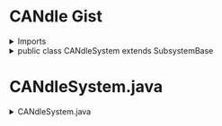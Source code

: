 # CANdle Gist

<details>
<summary>Imports</summary>

```java
import com.ctre.phoenix.led.*;
import com.ctre.phoenix.led.CANdle.LEDStripType;
import com.ctre.phoenix.led.CANdle.VBatOutputMode;
import com.ctre.phoenix.led.ColorFlowAnimation.Direction;
import com.ctre.phoenix.led.LarsonAnimation.BounceMode;
import com.ctre.phoenix.led.TwinkleAnimation.TwinklePercent;
import com.ctre.phoenix.led.TwinkleOffAnimation.TwinkleOffPercent;
```

</details>

<details>
<summary>public class CANdleSystem extends SubsystemBase</summary>

```java
public class CANdleSystem extends SubsystemBase {
    private final CANdle m_candle = new CANdle(CANdleConfig.CANdleID, "rio");
    private final int LedCount = 300;
    private CommandJoystick joystick;

    private Animation m_toAnimate = null;

    public enum AnimationTypes {
        ColorFlow,
        Fire,
        Larson,
        Rainbow,
        RgbFade,
        SingleFade,
        Strobe,
        Twinkle,
        TwinkleOff,
        SetAll
    }
    ```

    </details>

    <details>
    <summary>public void changeAnimation</summary>

    ```java
     public void changeAnimation(AnimationTypes toChange) {
        m_currentAnimation = toChange;
       
        switch(toChange)
        {
            case ColorFlow:
                m_toAnimate = new ColorFlowAnimation(128, 20, 70, 0, 0.7, LedCount, Direction.Forward);
                break;
            case Fire:
                m_toAnimate = new FireAnimation(0.5, 0.7, LedCount, 0.7, 0.5);
                break;
            case Larson:
                m_toAnimate = new LarsonAnimation(0, 255, 46, 0, 1, LedCount, BounceMode.Front, 3);
                break;
            case Rainbow:
                m_toAnimate = new RainbowAnimation(1, 0.1, LedCount);
                break;
            case RgbFade:
                m_toAnimate = new RgbFadeAnimation(0.7, 0.4, LedCount);
                break;
            case SingleFade:
                m_toAnimate = new SingleFadeAnimation(50, 2, 200, 0, 0.5, LedCount);
                break;
            case Strobe:
                m_toAnimate = new StrobeAnimation(240, 10, 180, 0, 98.0 / 256.0, LedCount);
                break;
            case Twinkle:
                m_toAnimate = new TwinkleAnimation(30, 70, 60, 0, 0.4, LedCount, TwinklePercent.Percent6);
                break;
            case TwinkleOff:
                m_toAnimate = new TwinkleOffAnimation(70, 90, 175, 0, 0.8, LedCount, TwinkleOffPercent.Percent100);
                break;
            case SetAll:
                m_toAnimate = null;
                break;
        }
        System.out.println("Changed to " + m_currentAnimation.toString());
    }
    ```

    </details>

    # CANdleConfig.java

    <details>
    <summary>public final class CANdleConfig</summary>

    ```java
    public final class CANdleConfig {
    public static int CANdleID = 50;
}
```

</details>

# CANdleSystem.java

<details>
<summary>CANdleSystem.java</summary>

<details>
<summary>Imports</summary>

```java
package frc.robot.subsystems.leds;

import frc.robot.Constants;

import com.ctre.phoenix.led.*;
import com.ctre.phoenix.led.CANdle.LEDStripType;
import com.ctre.phoenix.led.CANdle.VBatOutputMode;
import com.ctre.phoenix.led.ColorFlowAnimation.Direction;
import com.ctre.phoenix.led.LarsonAnimation.BounceMode;
import com.ctre.phoenix.led.TwinkleAnimation.TwinklePercent;
import com.ctre.phoenix.led.TwinkleOffAnimation.TwinkleOffPercent;
import com.ctre.phoenix.led.FireAnimation;

    //</details>

```java
public class CANdleSystem extends SubsystemBase {
    private final CANdle m_candle = new CANdle(Constants.CANdleID, "canivore");
    private final int LedCount = 100;

    private Animation m_toAnimate = null;

    public enum AnimationTypes {
        ColorFlow,
        Fire,
        Larson,
        Rainbow,
        RgbFade,
        SingleFade,
        Strobe,
        Twinkle,
        TwinkleOff,
        SetAll
    }
    private AnimationTypes m_currentAnimation;
}
public void setColors() {
    changeAnimation(AnimationTypes.SetAll);
}

/* Wrappers so we can access the CANdle from the subsystem */
    public double getVbat() { return m_candle.getBusVoltage(); }
    public double get5V() { return m_candle.get5VRailVoltage(); }
    public double getCurrent() { return m_candle.getCurrent(); }
    public double getTemperature() { return m_candle.getTemperature(); }
    public void configBrightness(double percent) { m_candle.configBrightnessScalar(percent, 0); }
    public void configLos(boolean disableWhenLos) { m_candle.configLOSBehavior(disableWhenLos, 0); }
    public void configLedType(LEDStripType type) { m_candle.configLEDType(type, 0); }
    public void configStatusLedBehavior(boolean offWhenActive) { m_candle.configStatusLedState(offWhenActive, 0); }

    //Start at line 96 when I start again.

    </details>